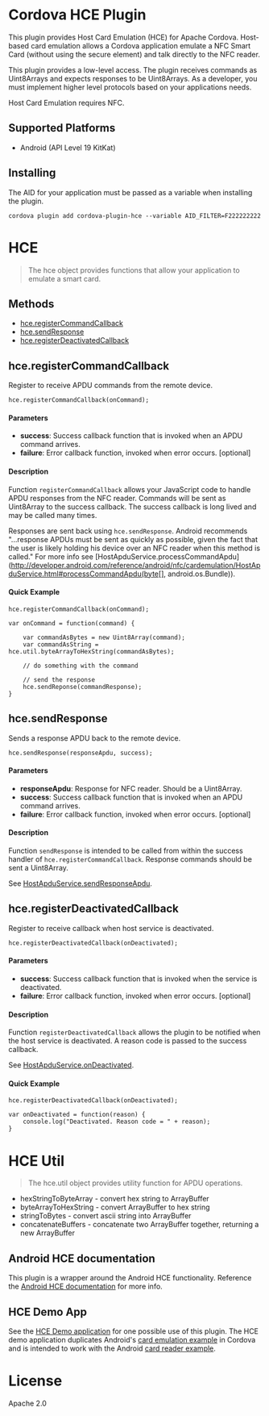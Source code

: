 # Cordova HCE Plugin

This plugin provides Host Card Emulation (HCE) for Apache Cordova. Host-based card emulation allows a Cordova application emulate a NFC Smart Card (without using the secure element) and talk directly to the NFC reader.

This plugin provides a low-level access. The plugin receives commands as Uint8Arrays and expects responses to be Uint8Arrays. As a developer, you must implement higher level protocols based on your applications needs.

Host Card Emulation requires NFC.

## Supported Platforms
* Android (API Level 19 KitKat)

## Installing

The AID for your application must be passed as a variable when installing the plugin. 

    cordova plugin add cordova-plugin-hce --variable AID_FILTER=F222222222

# HCE

> The hce object provides functions that allow your application to emulate a smart card.

## Methods

- [hce.registerCommandCallback](#hceregistercommandcallback)
- [hce.sendResponse](#hcesendresponse)
- [hce.registerDeactivatedCallback](#hceregisterdeactivatedcallback)

## hce.registerCommandCallback

Register to receive APDU commands from the remote device.

    hce.registerCommandCallback(onCommand);

#### Parameters
- __success__: Success callback function that is invoked when an APDU command arrives.
- __failure__: Error callback function, invoked when error occurs. [optional]


#### Description
Function `registerCommandCallback` allows your JavaScript code to handle APDU responses from the NFC reader. Commands will be sent as Uint8Array to the success callback. The success callback is long lived and may be called many times.

Responses are sent back using `hce.sendResponse`. Android recommends "...response APDUs must be sent as quickly as possible, given the fact that the user is likely holding his device over an NFC reader when this method is called." For more info see [HostApduService.processCommandApdu](http://developer.android.com/reference/android/nfc/cardemulation/HostApduService.html#processCommandApdu(byte[], android.os.Bundle)).

#### Quick Example

    hce.registerCommandCallback(onCommand);

    var onCommand = function(command) {

        var commandAsBytes = new Uint8Array(command);
        var commandAsString = hce.util.byteArrayToHexString(commandAsBytes);

        // do something with the command

        // send the response
        hce.sendReponse(commandResponse);
    }


## hce.sendResponse
Sends a response APDU back to the remote device.

    hce.sendResponse(responseApdu, success);

#### Parameters
- __responseApdu__: Response for NFC reader. Should be a Uint8Array.
- __success__: Success callback function that is invoked when an APDU command arrives.
- __failure__: Error callback function, invoked when error occurs. [optional]

#### Description
Function `sendResponse` is intended to be called from within the success handler of `hce.registerCommandCallback`. Response commands should be sent a Uint8Array.

See [HostApduService.sendResponseApdu](http://developer.android.com/reference/android/nfc/cardemulation/HostApduService.html#sendResponseApdu(byte[])).


## hce.registerDeactivatedCallback
Register to receive callback when host service is deactivated.

    hce.registerDeactivatedCallback(onDeactivated);

#### Parameters

- __success__: Success callback function that is invoked when the service is deactivated.
- __failure__: Error callback function, invoked when error occurs. [optional]

#### Description
Function `registerDeactivatedCallback` allows the plugin to be notified when the host service is deactivated. A reason code is passed to the success callback.

See [HostApduService.onDeactivated](http://developer.android.com/reference/android/nfc/cardemulation/HostApduService.html#onDeactivated(int)).

#### Quick Example

    hce.registerDeactivatedCallback(onDeactivated);

    var onDeactivated = function(reason) {
        console.log("Deactivated. Reason code = " + reason);
    }

# HCE Util

> The hce.util object provides utility function for APDU operations.

- hexStringToByteArray - convert hex string to ArrayBuffer
- byteArrayToHexString - convert ArrayBuffer to hex string
- stringToBytes - convert ascii string into ArrayBuffer
- concatenateBuffers - concatenate two ArrayBuffer together, returning a new ArrayBuffer

## Android HCE documentation

This plugin is a wrapper around the Android HCE functionality. Reference the [Android HCE documentation](http://developer.android.com/guide/topics/connectivity/nfc/hce.html) for more info.

## HCE Demo App
See the [HCE Demo application](http://github.com/don/cordova-hce-demo) for one possible use of this plugin. The HCE demo application duplicates Android's [card emulation example](http://developer.android.com/samples/CardEmulation/index.html) in Cordova and is intended to work with the Android [card reader example](http://developer.android.com/samples/CardReader/index.html).

# License

Apache 2.0
